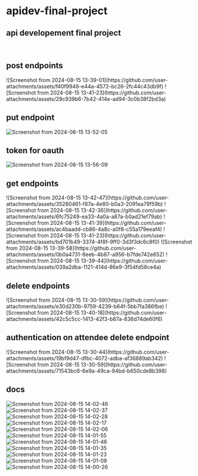 # apidev-final-project
<h2>api developement final project</h2>

<br />
<h2>post endpoints</h2>
![Screenshot from 2024-08-15 13-39-01](https://github.com/user-attachments/assets/f40f9948-e44a-4572-bc26-2fc44c43db9f)
![Screenshot from 2024-08-15 13-41-23](https://github.com/user-attachments/assets/29c939b6-7b42-414e-ad94-3c0b38f2bd3a)

<h2>put endpoint</h2>

![Screenshot from 2024-08-15 13-52-05](https://github.com/user-attachments/assets/d9d13ce1-25d6-481d-ad29-92651b89bcfd)

<h2>token for oauth</h2>

![Screenshot from 2024-08-15 13-56-09](https://github.com/user-attachments/assets/b6e72749-0dc2-4a63-84ed-2dc32f80db78)

<h2>get endpoints</h2>
![Screenshot from 2024-08-15 13-42-47](https://github.com/user-attachments/assets/35280461-f87a-4e80-b0a3-2091ea79f59b)
![Screenshot from 2024-08-15 13-42-36](https://github.com/user-attachments/assets/6fc75249-ea33-4a0a-a87a-b0ad21ef79ab)
![Screenshot from 2024-08-15 13-41-39](https://github.com/user-attachments/assets/ac4baadd-cb86-4a8c-a0f8-c55a179eeaf4)
![Screenshot from 2024-08-15 13-41-23](https://github.com/user-attachments/assets/bd701b49-3374-4f8f-9ff0-3d3f3dc6c8f0)
![Screenshot from 2024-08-15 13-39-58](https://github.com/user-attachments/assets/0b0a4731-8eeb-4b87-a956-b7fde742e652)
![Screenshot from 2024-08-15 13-39-44](https://github.com/user-attachments/assets/039a2dba-1121-414d-86e9-3f54fd58ce4a)
<h2>delete endpoints</h2>
![Screenshot from 2024-08-15 13-30-59](https://github.com/user-attachments/assets/e30d230b-9759-4239-b64f-5bb7fa386fbe)
![Screenshot from 2024-08-15 13-40-18](https://github.com/user-attachments/assets/42c5c5cc-1413-42f3-b87a-836d74de60f6)
<h2>authentication on attendee delete endpoint</h2>
![Screenshot from 2024-08-15 13-30-44](https://github.com/user-attachments/assets/19bf9d47-dfbc-4072-adba-af36889ab342)
![Screenshot from 2024-08-15 13-30-59](https://github.com/user-attachments/assets/71543bc6-6e9a-49ca-94bd-b650cde8b398)

<h2>docs</h2>



![Screenshot from 2024-08-15 14-02-46](https://github.com/user-attachments/assets/1611055d-3cb4-4693-ac94-226bd13fd876)
![Screenshot from 2024-08-15 14-02-37](https://github.com/user-attachments/assets/bd11e0ed-3100-40cf-9850-5416aeeec37f)
![Screenshot from 2024-08-15 14-02-28](https://github.com/user-attachments/assets/a8be85da-1730-43c3-9d79-3f92b238d3be)
![Screenshot from 2024-08-15 14-02-17](https://github.com/user-attachments/assets/b3c13569-3814-46d9-8b0b-b1b888f01a90)
![Screenshot from 2024-08-15 14-02-06](https://github.com/user-attachments/assets/e55bb157-2e1b-493d-ad06-ae889ba46a21)
![Screenshot from 2024-08-15 14-01-55](https://github.com/user-attachments/assets/5187d12c-3c3f-4afa-a56d-ca5e65e3ba55)
![Screenshot from 2024-08-15 14-01-46](https://github.com/user-attachments/assets/8c0dcd6e-a45e-4514-8087-53f0b7409d51)
![Screenshot from 2024-08-15 14-01-35](https://github.com/user-attachments/assets/c9b4bbda-cacf-4ad8-bcbf-9de3d3583a42)
![Screenshot from 2024-08-15 14-01-23](https://github.com/user-attachments/assets/e2451c18-08bb-4291-870f-c6d014fc6a71)
![Screenshot from 2024-08-15 14-01-08](https://github.com/user-attachments/assets/8065f232-faf8-45cf-92b1-664ced73fb36)
![Screenshot from 2024-08-15 14-00-26](https://github.com/user-attachments/assets/c92f39c8-aefc-4e60-be90-34f2a8ab01af)






